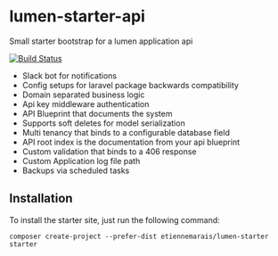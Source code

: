 # lumen-starter-api
Small starter bootstrap for a lumen application api

[![Build Status](https://travis-ci.org/etiennemarais/lumen-starter-api.svg?branch=master)](https://travis-ci.org/etiennemarais/lumen-starter-api)


- Slack bot for notifications
- Config setups for laravel package backwards compatibility
- Domain separated business logic
- Api key middleware authentication
- API Blueprint that documents the system
- Supports soft deletes for model serialization 
- Multi tenancy that binds to a configurable database field
- API root index is the documentation from your api blueprint
- Custom validation that binds to a 406 response
- Custom Application log file path
- Backups via scheduled tasks


## Installation

To install the starter site, just run the following command:

```
composer create-project --prefer-dist etiennemarais/lumen-starter starter
```
